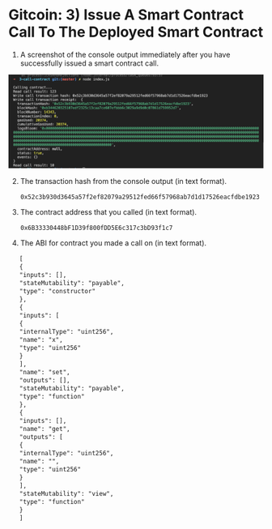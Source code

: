 # Gitcoin: 3) Issue A Smart Contract Call To The Deployed Smart Contract

1. A screenshot of the console output immediately after you have successfully issued a smart contract call.

![alt text](1.png)

2. The transaction hash from the console output (in text format).

   ```
   0x52c3b930d3645a57f2ef82079a29512fed66f57968ab7d1d17526eacfdbe1923
   ```

3. The contract address that you called (in text format).

   ```
   0x6B33330448bF1D39f800fDD5E6c317c3bD93f1c7
   ```

4. The ABI for contract you made a call on (in text format).

```
   [
   {
   "inputs": [],
   "stateMutability": "payable",
   "type": "constructor"
   },
   {
   "inputs": [
   {
   "internalType": "uint256",
   "name": "x",
   "type": "uint256"
   }
   ],
   "name": "set",
   "outputs": [],
   "stateMutability": "payable",
   "type": "function"
   },
   {
   "inputs": [],
   "name": "get",
   "outputs": [
   {
   "internalType": "uint256",
   "name": "",
   "type": "uint256"
   }
   ],
   "stateMutability": "view",
   "type": "function"
   }
   ]
```
